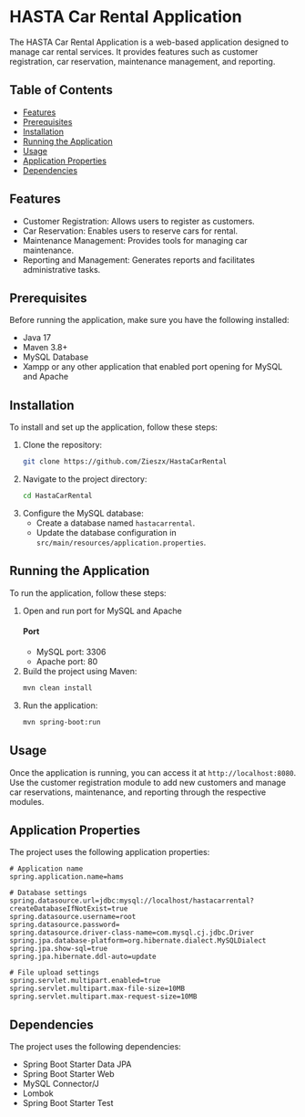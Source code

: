 # HASTA Car Rental Application

The HASTA Car Rental Application is a web-based application designed to manage car rental services. It provides features such as customer registration, car reservation, maintenance management, and reporting.

## Table of Contents
- [Features](#features)
- [Prerequisites](#prerequisites)
- [Installation](#installation)
- [Running the Application](#running-the-application)
- [Usage](#usage)
- [Application Properties](#application-properties)
- [Dependencies](#dependencies)

## Features
- Customer Registration: Allows users to register as customers.
- Car Reservation: Enables users to reserve cars for rental.
- Maintenance Management: Provides tools for managing car maintenance.
- Reporting and Management: Generates reports and facilitates administrative tasks.

## Prerequisites
Before running the application, make sure you have the following installed:
- Java 17
- Maven 3.8+
- MySQL Database
- Xampp or any other application that enabled port opening for MySQL and Apache

## Installation
To install and set up the application, follow these steps:
1. Clone the repository:
    ```sh
    git clone https://github.com/Zieszx/HastaCarRental
    ```
2. Navigate to the project directory:
    ```sh
    cd HastaCarRental
    ```
3. Configure the MySQL database:
    - Create a database named `hastacarrental`.
    - Update the database configuration in `src/main/resources/application.properties`.

## Running the Application
To run the application, follow these steps:
1. Open and run port for MySQL and Apache
   #### Port
   - MySQL port: 3306
   - Apache port: 80
3. Build the project using Maven:
    ```sh
    mvn clean install
    ```
4. Run the application:
    ```sh
    mvn spring-boot:run
    ```

## Usage
Once the application is running, you can access it at `http://localhost:8080`. Use the customer registration module to add new customers and manage car reservations, maintenance, and reporting through the respective modules.

## Application Properties
The project uses the following application properties:
```properties
# Application name
spring.application.name=hams

# Database settings
spring.datasource.url=jdbc:mysql://localhost/hastacarrental?createDatabaseIfNotExist=true
spring.datasource.username=root
spring.datasource.password=
spring.datasource.driver-class-name=com.mysql.cj.jdbc.Driver
spring.jpa.database-platform=org.hibernate.dialect.MySQLDialect
spring.jpa.show-sql=true
spring.jpa.hibernate.ddl-auto=update

# File upload settings
spring.servlet.multipart.enabled=true
spring.servlet.multipart.max-file-size=10MB
spring.servlet.multipart.max-request-size=10MB
```

## Dependencies
The project uses the following dependencies:
- Spring Boot Starter Data JPA
- Spring Boot Starter Web
- MySQL Connector/J
- Lombok
- Spring Boot Starter Test

